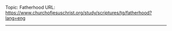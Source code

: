 Topic: Fatherhood
URL: https://www.churchofjesuschrist.org/study/scriptures/tg/fatherhood?lang=eng

---

